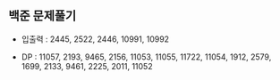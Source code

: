 ## 백준 문제풀기

 - 입출력 : 2445, 2522, 2446, 10991, 10992
 
 - DP : 11057, 2193, 9465, 2156, 11053, 11055, 11722, 11054, 1912, 2579, 1699, 2133, 9461, 2225, 2011, 11052

